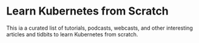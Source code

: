 # Learn Kubernetes from Scratch
This ia a curated list of tutorials, podcasts, webcasts, and other interesting articles and tidbits to learn Kubernetes from scratch.
